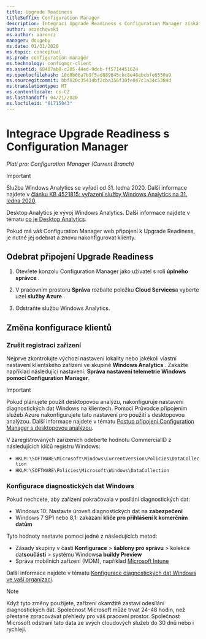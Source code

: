 ```yaml
---
title: Upgrade Readiness
titleSuffix: Configuration Manager
description: Integrací Upgrade Readiness s Configuration Manager získáte přístup k datům o kompatibilitě upgradu Windows 10 a cílovým zařízením pro upgrade nebo nápravu.
author: aczechowski
ms.author: aaroncz
manager: dougeby
ms.date: 01/31/2020
ms.topic: conceptual
ms.prod: configuration-manager
ms.technology: configmgr-client
ms.assetid: 68407ab8-c205-44ed-9deb-ff5714451624
ms.openlocfilehash: 18d8b66a7b9f5ad889645cbc8e48ebcbfe6550a9
ms.sourcegitcommit: bbf820c35414bf2cba356f30fe047c1a34c5384d
ms.translationtype: MT
ms.contentlocale: cs-CZ
ms.lasthandoff: 04/21/2020
ms.locfileid: "81715043"
---
```

# <a name="integrate-upgrade-readiness-with-configuration-manager"></a>Integrace Upgrade Readiness s Configuration Manager

*Platí pro: Configuration Manager (Current Branch)*

> [!Important]  
> Služba Windows Analytics se vyřadí od 31. ledna 2020. Další informace najdete v [článku KB 4521815: vyřazení služby Windows Analytics na 31. ledna 2020](https://support.microsoft.com/help/4521815/windows-analytics-retirement).
>
> Desktop Analytics je vývoj Windows Analytics. Další informace najdete v tématu [co je Desktop Analytics](../../../desktop-analytics/overview.md).

Pokud má váš Configuration Manager web připojení k Upgrade Readiness, je nutné jej odebrat a znovu nakonfigurovat klienty.

## <a name="remove-upgrade-readiness-connection"></a><a name="bkmk_remove"></a>Odebrat připojení Upgrade Readiness

1. Otevřete konzolu Configuration Manager jako uživatel s rolí **úplného správce** .

1. V pracovním prostoru **Správa** rozbalte položku **Cloud Services**a vyberte uzel **služby Azure** .

1. Odstraňte službu Windows Analytics.

## <a name="reconfigure-clients"></a>Změna konfigurace klientů

### <a name="unenroll-devices"></a>Zrušit registraci zařízení

Nejprve zkontrolujte výchozí nastavení lokality nebo jakékoli vlastní nastavení klientského zařízení ve skupině **Windows Analytics** . Zakažte například následující nastavení: **Správa nastavení telemetrie Windows pomocí Configuration Manager**.

> [!IMPORTANT]
> Pokud plánujete použít desktopovou analýzu, nakonfiguruje nastavení diagnostických dat Windows na klientech. Pomocí Průvodce připojením služeb Azure nakonfigurujete tato nastavení pro použití s desktopovou analýzou. Další informace najdete v tématu [Postup připojení Configuration Manager s desktopovou analýzou](../../../desktop-analytics/connect-configmgr.md).

V zaregistrovaných zařízeních odeberte hodnotu CommercialID z následujících klíčů registru Windows:

- `HKLM:\SOFTWARE\Microsoft\Windows\CurrentVersion\Policies\DataCollection`
- `HKLM:\SOFTWARE\Policies\Microsoft\Windows\DataCollection`

### <a name="windows-diagnostic-data-configuration"></a>Konfigurace diagnostických dat Windows

Pokud nechcete, aby zařízení pokračovala v posílání diagnostických dat:

- Windows 10: Nastavte úroveň diagnostických dat na **zabezpečení**
- Windows 7 SP1 nebo 8,1: zakázání **klíče pro přihlášení k komerčním datům**

Tyto hodnoty nastavte pomocí jedné z následujících metod:

- Zásady skupiny v části **Konfigurace** > **šablony pro správu** > kolekce dat**součásti** > systému Windows**a buildy Preview**
- Správa mobilních zařízení (MDM), například [Microsoft Intune](https://docs.microsoft.com/intune/device-restrictions-windows-10#reporting-and-telemetry)

Další informace najdete v tématu [Konfigurace diagnostických dat Windows ve vaší organizaci](https://docs.microsoft.com/windows/privacy/configure-windows-diagnostic-data-in-your-organization).

> [!NOTE]  
> Když tyto změny použijete, zařízení okamžitě zastaví odesílání diagnostických dat. Společnost Microsoft může trvat 24-48 hodin, než přestane zpracovávat přehledy pro váš pracovní prostor. Společnost Microsoft odstraní tato data ze svých cloudových služeb do 30 dnů nebo i rychleji.

<!--
Upgrade Readiness is a part of [Windows Analytics](https://docs.microsoft.com/windows/deployment/upgrade/manage-windows-upgrades-with-upgrade-readiness). It allows you to assess and analyze the readiness of devices in your environment for an upgrade to Windows 10. Integrate Upgrade Readiness with Configuration Manager to access client upgrade compatibility data in the Configuration Manager console. Then use this data to create collections, and target devices for upgrade or remediation.



## Configure clients

Upgrade Readiness relies on Windows Analytics data. In order for Upgrade Readiness to receive sufficient data, configure the following prerequisites:

- Configure all clients with a *commercial ID key*  

- Configure Windows 10 clients for Windows Analytics to report at least basic level data  

- For clients running Windows 7 or 8.1:  

    - Install the updates as described in [Get started with Upgrade Readiness](https://docs.microsoft.com/windows/deployment/upgrade/upgrade-readiness-get-started)  

    - Enable Windows Analytics client settings  

Configure these settings using Configuration Manager client settings. For more information, see [Use Windows Analytics](monitor-windows-analytics.md).

> [!NOTE]  
> Deploying the correct prerequisite updates and configuring client settings should be sufficient in most environments. If you encounter issues with Upgrade Readiness not receiving data from devices in your environment, then some of these issues may be addressed by using the [Upgrade Readiness deployment script](https://docs.microsoft.com/windows/deployment/upgrade/upgrade-readiness-deployment-script). 



## Connect Configuration Manager to Upgrade Readiness

Use the [Azure services wizard](../../servers/deploy/configure/azure-services-wizard.md) to simplify the process of configuring Azure services you use with Configuration Manager. To connect Configuration Manager with Upgrade Readiness, create an Azure Active Directory (Azure AD) app registration of type *Web app / API* in the [Azure portal](https://portal.azure.com). For more information about how to create an app registration, see [Register your application with your Azure AD tenant](/azure/active-directory/active-directory-app-registration). 

In the Azure portal, give following permissions to your newly registered web app:
- *Reader* permissions to the resource group that contains the Log Analytics workspace with your Upgrade Readiness data
- *Contributor* permissions to the Log Analytics workspace that hosts your Upgrade Readiness data

The Azure services wizard uses this app registration to allow Configuration Manager to communicate securely with Azure AD and connect your infrastructure to your Upgrade Readiness data.

> [!IMPORTANT]  
> Grant permissions to the app itself, not to an Azure AD user identity. It's the registered app that accesses the data on behalf of your Configuration Manager infrastructure. To grant the permissions, search for the name of the app registration in the **Add users** area when assigning the permission. 
> 
> This process is the same as when providing Configuration Manager with permissions to Log Analytics. These steps must be completed before the app registration is imported into Configuration Manager with the *Azure services wizard*.
> 
> For more information, see [Connect Configuration Manager to Log Analytics](https://docs.microsoft.com/azure/log-analytics/log-analytics-sccm).


### Use the Azure Wizard to create the connection

Follow the instructions in [Configure Azure services](../../servers/deploy/configure/azure-services-wizard.md) to create a connection to Upgrade Readiness by importing the web app registration you created above. 

If the web app import was successful and the correct permissions are assigned in the Azure portal, the *Configuration* page pre-populates the following values:   
-  Azure subscriptions  
-  Azure resource group  
-  Windows Analytics workspace  

More than one resource group or workspace is available in the following circumstances: 
- If the registered Azure AD web app has *Contributor* permissions on more than one resource group   
- If the selected resource group has more than one Log Analytics workspace  



## View and use Upgrade Readiness information in Configuration Manager

After you've integrated Upgrade Readiness with Configuration Manager, you can view the analysis of your clients' upgrade readiness.

1. In the Configuration Manager console, go to the **Monitoring** workspace, and select the **Upgrade Readiness** node.  

2. Review the data. For example:  
    - The upgrade readiness state  
    - The percent of Windows devices that are reporting data  

3. Filter the dashboard to view data for devices in specific collections.  

4. View the devices in a particular readiness state, and then create a dynamic collection for those devices. Then use that collection to upgrade those devices, or take action to remediate devices that are in a blocked state.  

> [!Note]  
> The site synchronizes data with Upgrade Readiness once a week. To manually trigger synchronization:
> 1. In the Configuration Manager console, go to the **Administration** workspace, expand **Cloud Services**, and select the **Azure Services** node.  
> 2. Select the Upgrade Readiness connection from the list.  
> 3. In the ribbon, select the option to synchronize.  



## Next steps

- [Upgrade Windows to the latest version](../../../osd/deploy-use/upgrade-windows-to-the-latest-version.md)  
- [Create a task sequence to upgrade an OS](../../../osd/deploy-use/create-a-task-sequence-to-upgrade-an-operating-system.md)  
- [Create phased deployments](../../../osd/deploy-use/create-phased-deployment-for-task-sequence.md)  
